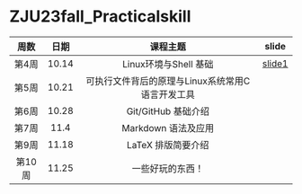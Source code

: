 # ZJU23fall_Practicalskill
<div class="four-line">

|周数|日期|课程主题|slide|
|:--:|:--:|:--:|:--:|
|第4周|10.14|Linux环境与Shell 基础| [slide1]()|
|第5周|10.21|可执行文件背后的原理与Linux系统常用C语言开发工具| |
|第6周|10.28|Git/GitHub 基础介绍| |
|第7周|11.4|Markdown 语法及应用| |
|第9周|11.18|LaTeX 排版简要介绍| |
|第10周|11.25|一些好玩的东西！| |
</div>